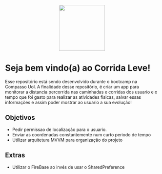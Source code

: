 <div align="center" > <img  width=“150” height="150" src="https://user-images.githubusercontent.com/85000007/131680765-8718bd86-f613-4d98-aaf2-59b1caf6c0f3.png"> </div>

# Seja bem vindo(a) ao Corrida Leve!

Esse repositório está sendo desenvolvido durante o bootcamp na Compasso Uol.
A finalidade desse repositório, é criar um app para monitorar a distancia percorrida nas caminhadas e corridas dos usuario e o
tempo que foi gasto para realizar as atividades fisicas, salvar essas informações e assim poder mostrar
ao usuario a sua evolução!


## Objetivos

- Pedir permissao de localização para o usuario.
- Enviar as coordenadas constantemente num curto periodo de tempo 
- Utilizar arquitetura MVVM para organização do projeto

## Extras
- Utilizar o FireBase ao invés de usar o SharedPreference
